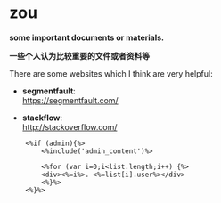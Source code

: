 # zou

**some important documents or materials.**

**一些个人认为比较重要的文件或者资料等**      

There are some websites which I think are very helpful:  
   
* **segmentfault**:     
https://segmentfault.com/     
  
* **stackflow**:        
http://stackoverflow.com/

```
	<%if (admin){%>
		<%include('admin_content')%>
		
		<%for (var i=0;i<list.length;i++) {%>
		<div><%=i%>. <%=list[i].user%></div>
		<%}%>
	<%}%>
```
